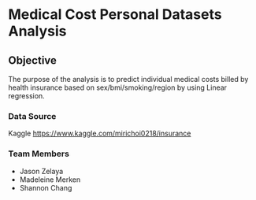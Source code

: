 # Medical Cost Personal Datasets Analysis
## Objective
The purpose of the analysis is to predict individual medical costs billed by health insurance based on sex/bmi/smoking/region by using Linear regression. 
### Data Source
Kaggle
https://www.kaggle.com/mirichoi0218/insurance
### Team Members
* Jason Zelaya
* Madeleine Merken
* Shannon Chang
